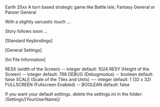 Earth 20xx A turn based strategic game like Battle Isle, Fantasy General or Panzer General

With a slightly sarcastic touch ...

Story follows soon ...



[Standard Keybindings]

[General Settings]


[Ini File Information]


RESX (width of the Screen) -- integer               default: 1024
RESY (Height of the Screen) -- integer              default: 768
DEBUG (Debugmodus) -- boolean                      default: false
SCALE (Scale of the TIles and Units) --- integer     default: 1 (32 x 32)
FULLSCREEN (Fullscreen Enabled) -- BOOLEAN         default: false 

If you want your default settings. delete the settings.ini in the folder: /Settings/[YourUserName]/
